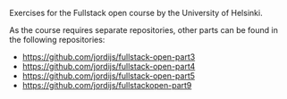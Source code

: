 Exercises for the Fullstack open course by the University of Helsinki.

As the course requires separate repositories, other parts can be found in the following repositories:

* https://github.com/jordijs/fullstack-open-part3
* https://github.com/jordijs/fullstack-open-part4
* https://github.com/jordijs/fullstack-open-part5
* https://github.com/jordijs/fullstackopen-part9
